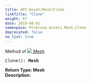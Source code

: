 ```yaml
---
title: API:Asset/Mesh/Clone
linkTitle: "Clone"
weight: 67
date: 2019-08-02
namespace: Primrose.Assets.Mesh.Clone
deprecated: false
no_list: true
---
```

Method of <a href="/docs/api-reference/Class/Mesh"><img src="/icons/silk/default.png"/>&nbsp;Mesh</a>
<pre class="method-declaration">
Clone(): <b class="page-type">Mesh</b></pre>
<b>Return Type: </b>
<b class="page-type">Mesh</b>
<br/>
<b>Description: </b>